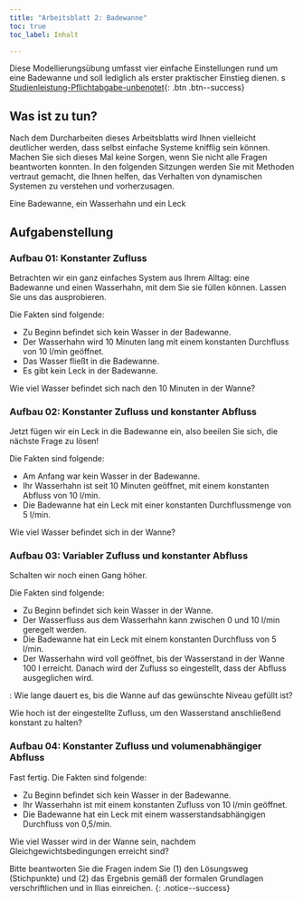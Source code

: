 ```yaml
---
title: "Arbeitsblatt 2: Badewanne"
toc: true
toc_label: Inhalt

---
```



Diese Modellierungsübung umfasst vier einfache Einstellungen rund um eine Badewanne und soll lediglich als erster praktischer Einstieg dienen.
s
[Studienleistung-Pflichtabgabe-unbenotet](){: .btn .btn--success}


<!--more-->




## Was ist zu tun?


Nach dem Durcharbeiten dieses Arbeitsblatts wird Ihnen vielleicht deutlicher werden, dass selbst einfache Systeme knifflig sein können. Machen Sie sich dieses Mal keine Sorgen, wenn Sie nicht alle Fragen beantworten konnten. In den folgenden Sitzungen werden Sie mit Methoden vertraut gemacht, die Ihnen helfen, das Verhalten von dynamischen Systemen zu verstehen und vorherzusagen.

Eine Badewanne, ein Wasserhahn und ein Leck

## Aufgabenstellung

### Aufbau 01: Konstanter Zufluss

Betrachten wir ein ganz einfaches System aus Ihrem Alltag: eine Badewanne und einen Wasserhahn, mit dem Sie sie füllen können. Lassen Sie uns das ausprobieren.

Die Fakten sind folgende:

* Zu Beginn befindet sich kein Wasser in der Badewanne.
* Der Wasserhahn wird 10 Minuten lang mit einem konstanten Durchfluss von 10 l/min geöffnet.
* Das Wasser fließt in die Badewanne.
* Es gibt kein Leck in der Badewanne.

Wie viel Wasser befindet sich nach den 10 Minuten in der Wanne?

### Aufbau 02: Konstanter Zufluss und konstanter Abfluss

Jetzt fügen wir ein Leck in die Badewanne ein, also beeilen Sie sich, die nächste Frage zu lösen!

Die Fakten sind folgende:

* Am Anfang war kein Wasser in der Badewanne.
* Ihr Wasserhahn ist seit 10 Minuten geöffnet, mit einem konstanten Abfluss von 10 l/min.
* Die Badewanne hat ein Leck mit einer konstanten Durchflussmenge von 5 l/min.

Wie viel Wasser befindet sich in der Wanne?

### Aufbau 03: Variabler Zufluss und konstanter Abfluss

Schalten wir noch einen Gang höher.

Die Fakten sind folgende:

* Zu Beginn befindet sich kein Wasser in der Wanne.
* Der Wasserfluss aus dem Wasserhahn kann zwischen 0 und 10 l/min geregelt werden.
* Die Badewanne hat ein Leck mit einem konstanten Durchfluss von 5 l/min.
* Der Wasserhahn wird voll geöffnet, bis der Wasserstand in der Wanne 100 l erreicht. Danach wird der Zufluss so eingestellt, dass der Abfluss ausgeglichen wird.

: Wie lange dauert es, bis die Wanne auf das gewünschte Niveau gefüllt ist?

Wie hoch ist der eingestellte Zufluss, um den Wasserstand anschließend konstant zu halten?

### Aufbau 04: Konstanter Zufluss und volumenabhängiger Abfluss

Fast fertig. Die Fakten sind folgende:

* Zu Beginn befindet sich kein Wasser in der Badewanne.
* Ihr Wasserhahn ist mit einem konstanten Zufluss von 10 l/min geöffnet.
* Die Badewanne hat ein Leck mit einem wasserstandsabhängigen Durchfluss von 0,5/min.

Wie viel Wasser wird in der Wanne sein, nachdem Gleichgewichtsbedingungen erreicht sind?


Bitte beantworten Sie die Fragen indem Sie (1) den Lösungsweg (Stichpunkte) und (2) das Ergebnis  gemäß der formalen Grundlagen verschriftlichen und in Ilias einreichen.
{: .notice--success}
